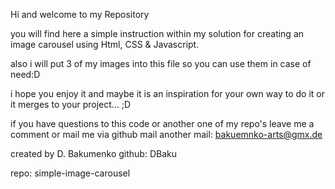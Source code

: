 Hi and welcome to my Repository

you will find here a simple instruction within my solution for creating an image carousel using Html, CSS & Javascript.

also i will put 3 of my images into this file so you can use them in case of need:D

i hope you enjoy it and maybe it is an inspiration for your own way to do it
or
it merges to your project... ;D

if you have questions to this code or another one of my repo's leave me a comment or mail me via github mail
another mail: bakuemnko-arts@gmx.de

created by
D. Bakumenko github: DBaku

repo: simple-image-carousel
